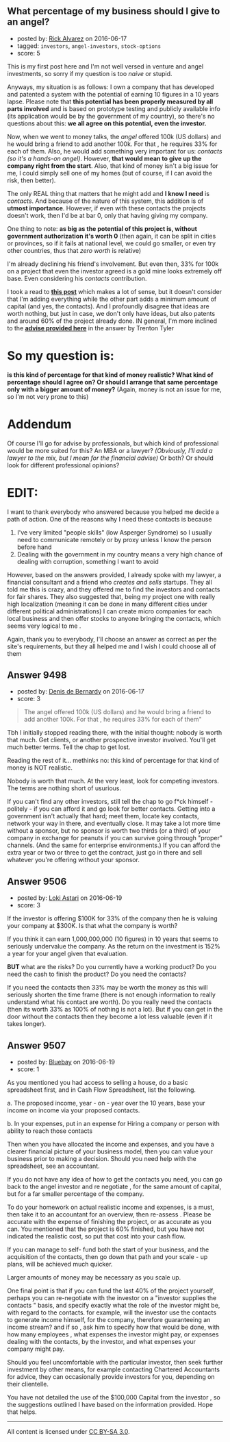 ## What percentage of my business should I give to an angel?

- posted by: [Rick Alvarez](https://stackexchange.com/users/4925403/rick-alvarez) on 2016-06-17
- tagged: `investors`, `angel-investors`, `stock-options`
- score: 5

This is my first post here and I'm not well versed in venture and angel investments, so sorry if my question is too *naive* or stupid.

Anyways, my situation is as follows: I own a company that has developed and patented a system with the potential of earning 10 figures in a 10 years lapse. Please note that **this potential has been properly measured by all parts involved** and is based on prototype testing and publicly available info (its application would be by the government of my country), so there's no questions about this: **we all agree on this potential, even the investor.**

Now, when we went to money talks, the *angel* offered 100k (US dollars) and he would bring a friend to add another 100k. For that , he requires 33% for each of them. Also, he would add something very important for us: *contacts (so it's a hands-on angel)*. However, **that would mean to give up the company right from the start**. Also, that kind of money isn't a big issue for me, I could simply sell one of my homes (but of course, if I can avoid the risk, then better).

The only REAL thing that matters that he might add and **I know I need** is *contacts*. And because of the nature of this system, this addition is of **utmost importance**. However, if even with these contacts the projects doesn't work, then I'd be at bar 0, only that having giving my company.

One thing to note: **as big as the potential of this project is, without government authorization it's worth 0** (then again, it can be split in cities or provinces, so if it fails at national level, we could go smaller, or even try other countries, thus that *zero worth* is relative)

I'm already declining his friend's involvement. But even then, 33% for 100k on a project that even the investor agreed is a gold mine looks extremely off base. Even considering his *contacts* contribution. 

I took a read to [**this post**][1] which makes a lot of sense, but it doesn't consider that I'm adding everything while the other part adds a minimum amount of capital (and yes, the contacts). And I profoundly disagree that ideas are worth nothing, but just in case, we don't only have ideas, but also patents and around 60% of the project already done. IN general, I'm more inclined to the [**advise provided here**][2] in the answer by Trenton Tyler

So my question is:
=

 **is this kind of percentage for that kind of money realistic? What kind of percentage should I agree on? Or should I arrange that same percentage only with a bigger amount of money?** (Again, money is not an issue for me, so I'm not very prone to this)

Addendum
=
Of course I'll go for advise by professionals, but which kind of professional would be more suited for this? An MBA or a lawyer? *(Obviously, I'll add a lawyer to the mix, but I mean for the financial advise)* Or both? Or should look for different professional opinions?

EDIT:
=
I want to thank everybody who answered because you helped me decide a path of action. One of the reasons why I need these contacts is because 

 1. I've very limited "people skills" (low Asperger Syndrome) so I usually need to communicate remotely or by proxy unless I know the person before hand
 2. Dealing with the government in my country means a very high chance of dealing with corruption, something I want to avoid

However, based on the answers provided, I already spoke with my lawyer, a financial consultant and a friend who *creates and sells* startups. They all told me this is crazy, and they offered me to find the investors and contacts for fair shares. They also suggested that, being my project one with really high localization (meaning it can be done in many different cities under different political administrations) I can create micro companies for each local business and then offer stocks to anyone bringing the contacts, which seems very logical to me .

Again, thank you to everybody, I'll choose an answer as correct as per the site's requirements, but they all helped me and I wish I could choose all of them

  [1]: https://money.stackexchange.com/questions/26337/what-to-ask-for-on-a-business-partnership
  [2]: https://startups.stackexchange.com/questions/6215/what-should-i-offer-to-someone-who-wants-to-invest-into-my-business


## Answer 9498

- posted by: [Denis de Bernardy](https://stackexchange.com/users/182468/denis-de-bernardy) on 2016-06-17
- score: 3

> The angel offered 100k (US dollars) and he would bring a friend to add another 100k. For that , he requires 33% for each of them"

Tbh I initially stopped reading there, with the initial thought: nobody is worth that much. Get clients, or another prospective investor involved. You'll get much better terms. Tell the chap to get lost.

Reading the rest of it... methinks no: this kind of percentage for that kind of money is NOT realistic.

Nobody is worth that much. At the very least, look for competing investors. The terms are nothing short of usurious.

If you can't find any other investors, still tell the chap to go f*ck himself - politely - if you can afford it and go look for better contacts. Getting into a government isn't actually that hard; meet them, locate key contacts, network your way in there, and eventually close. It may take a lot more time without a sponsor, but no sponsor is worth two thirds (or a third) of your company in exchange for peanuts if you can survive going through "proper" channels. (And the same for enterprise environments.) If you can afford the extra year or two or three to get the contract, just go in there and sell whatever you're offering without your sponsor.


## Answer 9506

- posted by: [Loki Astari](https://stackexchange.com/users/7972/loki-astari) on 2016-06-19
- score: 3

If the investor is offering $100K for 33% of the company then he is valuing your company at $300K. Is that what the company is worth?

If you think it can earn 1,000,000,000 (10 figures) in 10 years that seems to seriously undervalue the company. As the return on the investment is 152% a year for your angel given that evaluation.

**BUT** what are the risks? Do you currently have a working product? Do you need the cash to finish the product? Do you need the contacts? 

If you need the contacts then 33% may be worth the money as this will seriously shorten the time frame (there is not enough information to really understand what his contact are worth). Do you really need the contacts (then its worth 33% as 100% of nothing is not a lot). But if you can get in the door without the contacts then they become a lot less valuable (even if it takes longer).


## Answer 9507

- posted by: [Bluebay](https://stackexchange.com/users/7562754/bluebay) on 2016-06-19
- score: 1

As you mentioned you had access to selling a house, do a basic spreadsheet first, and in Cash Flow Spreadsheet,  list the following. 

a. The proposed income,  year - on - year over the 10 years, base your income on income via your proposed contacts. 

b. In your expenses, put in an expense for Hiring a company or person with ability to reach those contacts

Then when you have allocated the income and expenses, and you have a clearer financial picture of your business model, then you can value your business prior to making a decision.  Should you need help with the spreadsheet, see an accountant.

If you do not have any idea of how to get the contacts you need, you can go back to the angel investor and re negotiate ,  for the same amount of capital, but for a far smaller percentage of the company. 

To do your homework on actual realistic income and expenses, is a must, then take it to an accountant for an overview, then re-assess . Please be accurate with the expense of finishing the project, or as accurate as you can. You mentioned that the project is 60% finished, but you have not indicated the realistic cost, so put that cost into your cash flow. 

If you can manage to self- fund both the start of your business, and the acquisition of the contacts, then go down that path and your scale - up plans, will be achieved much quicker.    

Larger amounts of money may be necessary as you scale up. 

One final point is that if you can fund the last 40% of the project yourself, perhaps you can re-negotiate with the investor on a "investor supplies the contacts " basis, and specify exactly what the role of the investor might be, with regard to the contacts. for example, will the investor use the contacts to generate income himself, for the company, therefore guaranteeing an income stream?  and if so , ask him to specify how that would be done, with how many employees , what expenses the investor might pay,  or expenses dealing with the contacts, by the investor, and what expenses your company might pay.   

Should you feel uncomfortable with the particular investor, then seek further investment  by other means, for example contacting Chartered Accountants for advice, they can occasionally provide investors for you, depending on their clientelle.

You have not detailed the use of the $100,000 Capital from the investor , so the suggestions outlined I have based on the information provided.  Hope that helps. 



---

All content is licensed under [CC BY-SA 3.0](https://creativecommons.org/licenses/by-sa/3.0/).

